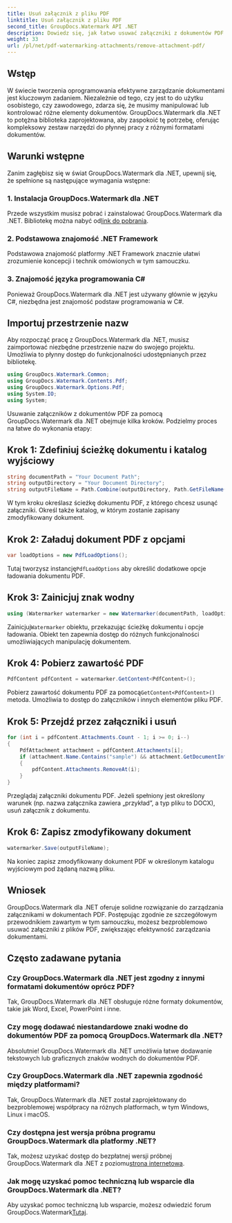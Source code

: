 ```yaml
---
title: Usuń załącznik z pliku PDF
linktitle: Usuń załącznik z pliku PDF
second_title: GroupDocs.Watermark API .NET
description: Dowiedz się, jak łatwo usuwać załączniki z dokumentów PDF za pomocą GroupDocs.Watermark dla .NET. Zwiększ efektywność zarządzania dokumentami.
weight: 33
url: /pl/net/pdf-watermarking-attachments/remove-attachment-pdf/
---
```

## Wstęp
W świecie tworzenia oprogramowania efektywne zarządzanie dokumentami jest kluczowym zadaniem. Niezależnie od tego, czy jest to do użytku osobistego, czy zawodowego, zdarza się, że musimy manipulować lub kontrolować różne elementy dokumentów. GroupDocs.Watermark dla .NET to potężna biblioteka zaprojektowana, aby zaspokoić tę potrzebę, oferując kompleksowy zestaw narzędzi do płynnej pracy z różnymi formatami dokumentów.
## Warunki wstępne
Zanim zagłębisz się w świat GroupDocs.Watermark dla .NET, upewnij się, że spełnione są następujące wymagania wstępne:
### 1. Instalacja GroupDocs.Watermark dla .NET
 Przede wszystkim musisz pobrać i zainstalować GroupDocs.Watermark dla .NET. Bibliotekę można nabyć od[link do pobrania](https://releases.groupdocs.com/Watermark/net/).
### 2. Podstawowa znajomość .NET Framework
Podstawowa znajomość platformy .NET Framework znacznie ułatwi zrozumienie koncepcji i technik omówionych w tym samouczku.
### 3. Znajomość języka programowania C#
Ponieważ GroupDocs.Watermark dla .NET jest używany głównie w języku C#, niezbędna jest znajomość podstaw programowania w C#.

## Importuj przestrzenie nazw
Aby rozpocząć pracę z GroupDocs.Watermark dla .NET, musisz zaimportować niezbędne przestrzenie nazw do swojego projektu. Umożliwia to płynny dostęp do funkcjonalności udostępnianych przez bibliotekę.

```csharp
using GroupDocs.Watermark.Common;
using GroupDocs.Watermark.Contents.Pdf;
using GroupDocs.Watermark.Options.Pdf;
using System.IO;
using System;
```
Usuwanie załączników z dokumentów PDF za pomocą GroupDocs.Watermark dla .NET obejmuje kilka kroków. Podzielmy proces na łatwe do wykonania etapy:
## Krok 1: Zdefiniuj ścieżkę dokumentu i katalog wyjściowy
```csharp
string documentPath = "Your Document Path";
string outputDirectory = "Your Document Directory";
string outputFileName = Path.Combine(outputDirectory, Path.GetFileName(documentPath));
```
W tym kroku określasz ścieżkę dokumentu PDF, z którego chcesz usunąć załączniki. Określ także katalog, w którym zostanie zapisany zmodyfikowany dokument.
## Krok 2: Załaduj dokument PDF z opcjami
```csharp
var loadOptions = new PdfLoadOptions();
```
 Tutaj tworzysz instancję`PdfLoadOptions` aby określić dodatkowe opcje ładowania dokumentu PDF.
## Krok 3: Zainicjuj znak wodny
```csharp
using (Watermarker watermarker = new Watermarker(documentPath, loadOptions))
```
 Zainicjuj`Watermarker` obiektu, przekazując ścieżkę dokumentu i opcje ładowania. Obiekt ten zapewnia dostęp do różnych funkcjonalności umożliwiających manipulację dokumentem.
## Krok 4: Pobierz zawartość PDF
```csharp
PdfContent pdfContent = watermarker.GetContent<PdfContent>();
```
 Pobierz zawartość dokumentu PDF za pomocą`GetContent<PdfContent>()` metoda. Umożliwia to dostęp do załączników i innych elementów pliku PDF.
## Krok 5: Przejdź przez załączniki i usuń
```csharp
for (int i = pdfContent.Attachments.Count - 1; i >= 0; i--)
{
    PdfAttachment attachment = pdfContent.Attachments[i];
    if (attachment.Name.Contains("sample") && attachment.GetDocumentInfo().FileType == FileType.DOCX)
    {
        pdfContent.Attachments.RemoveAt(i);
    }
}
```
Przeglądaj załączniki dokumentu PDF. Jeżeli spełniony jest określony warunek (np. nazwa załącznika zawiera „przykład”, a typ pliku to DOCX), usuń załącznik z dokumentu.
## Krok 6: Zapisz zmodyfikowany dokument
```csharp
watermarker.Save(outputFileName);
```
Na koniec zapisz zmodyfikowany dokument PDF w określonym katalogu wyjściowym pod żądaną nazwą pliku.

## Wniosek
GroupDocs.Watermark dla .NET oferuje solidne rozwiązanie do zarządzania załącznikami w dokumentach PDF. Postępując zgodnie ze szczegółowym przewodnikiem zawartym w tym samouczku, możesz bezproblemowo usuwać załączniki z plików PDF, zwiększając efektywność zarządzania dokumentami.
## Często zadawane pytania
### Czy GroupDocs.Watermark dla .NET jest zgodny z innymi formatami dokumentów oprócz PDF?
Tak, GroupDocs.Watermark dla .NET obsługuje różne formaty dokumentów, takie jak Word, Excel, PowerPoint i inne.
### Czy mogę dodawać niestandardowe znaki wodne do dokumentów PDF za pomocą GroupDocs.Watermark dla .NET?
Absolutnie! GroupDocs.Watermark dla .NET umożliwia łatwe dodawanie tekstowych lub graficznych znaków wodnych do dokumentów PDF.
### Czy GroupDocs.Watermark dla .NET zapewnia zgodność między platformami?
Tak, GroupDocs.Watermark dla .NET został zaprojektowany do bezproblemowej współpracy na różnych platformach, w tym Windows, Linux i macOS.
### Czy dostępna jest wersja próbna programu GroupDocs.Watermark dla platformy .NET?
 Tak, możesz uzyskać dostęp do bezpłatnej wersji próbnej GroupDocs.Watermark dla .NET z poziomu[strona internetowa](https://releases.groupdocs.com/).
### Jak mogę uzyskać pomoc techniczną lub wsparcie dla GroupDocs.Watermark dla .NET?
 Aby uzyskać pomoc techniczną lub wsparcie, możesz odwiedzić forum GroupDocs.Watermark[Tutaj](https://forum.groupdocs.com/c/watermark/19).